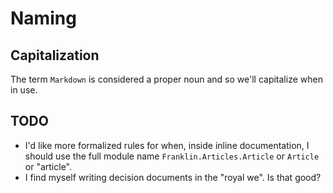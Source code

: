 # Naming

## Capitalization

The term `Markdown` is considered a proper noun and so we'll capitalize when in use.

## TODO

* I'd like more formalized rules for when, inside inline documentation, I should use the full module name `Franklin.Articles.Article` or `Article` or "article".
* I find myself writing decision documents in the "royal we". Is that good?
